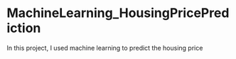 # MachineLearning_HousingPricePrediction
In this project, I used machine learning to predict the housing price
